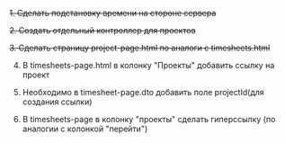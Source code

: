 ~~1. Сделать подстановку времени на стороне сервера~~ 

~~2. Создать отдельный контроллер для проектов~~

~~3. Сделать страницу project-page.html по аналоги с timesheets.html~~

4. В timesheets-page.html в колонку "Проекты" добавить ссылку на проект 

5. Необходимо в timesheet-page.dto добавить поле projectId(для создания ссылки)

6. В timesheets-page в колонку "проекты" сделать гиперссылку (по аналогии с колонкой "перейти")
